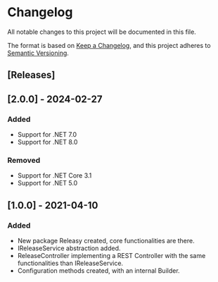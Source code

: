 ﻿# Changelog
All notable changes to this project will be documented in this file.

The format is based on [Keep a Changelog](https://keepachangelog.com/en/1.0.0/),
and this project adheres to [Semantic Versioning](https://semver.org/spec/v2.0.0.html).


## [Releases]

## [2.0.0] - 2024-02-27
### Added
- Support for .NET 7.0
- Support for .NET 8.0
### Removed
- Support for .NET Core 3.1
- Support for .NET 5.0

## [1.0.0] - 2021-04-10
### Added
- New package Releasy created, core functionalities are there.
- IReleaseService abstraction added.
- ReleaseController implementing a REST Controller with the same functionalities than IReleaseService.
- Configuration methods created, with an internal Builder.
